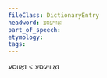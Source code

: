 ```yaml
---
fileClass: DictionaryEntry
headword: זאַוויעסע
part_of_speech: 
etymology: 
tags: 
---
```

זאַוויעסע > זאַווסע